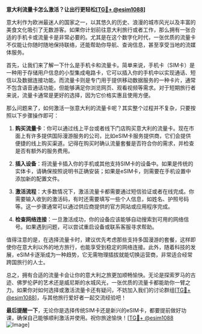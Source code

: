 **意大利流量卡怎么激活？让出行更轻松[[TG💪+ @esim1088](https://t.me/s/esim1088)]**

意大利作为欧洲最迷人的国家之一，以其悠久的历史、浪漫的城市风光以及丰富的美食文化吸引了无数游客。如果你计划前往意大利旅行或者工作，那么拥有一张合适的手机卡或流量卡是非常必要的。尤其是在这个数字化时代，一张优质的流量卡不仅能让你随时随地保持联络，还能帮助你导航、查询信息，甚至享受当地的流媒体服务。

首先，让我们来了解一下什么是手机卡和流量卡。简单来说，手机卡（SIM卡）是一种用于存储用户信息的小型集成电路卡，它可以插入你的手机中以实现通话、短信以及数据连接功能。而流量卡则是专门用于提供移动数据服务的一种卡片，通常不包含语音通话功能，但能够满足你浏览网页、观看视频等需求。对于短期旅行者来说，流量卡通常是更好的选择，因为它价格实惠且使用方便。

那么问题来了，如何激活一张意大利的流量卡呢？其实整个过程并不复杂，只要按照以下步骤操作即可：

1. **购买流量卡**：你可以通过线上平台或者线下门店购买意大利的流量卡。现在市面上有许多提供国际漫游服务的公司，比如eSIM卡服务提供商，它们会提供便捷的线上购买渠道。记得在购买时确认流量套餐是否符合你的需求，并检查是否有额外的服务费用。

2. **插入设备**：将流量卡插入你的手机或其他支持SIM卡的设备中。如果是传统的实体卡，请确保按照说明书正确安装；如果是eSIM卡，则需要在手机设置中添加新的配置文件。

3. **激活流程**：大多数情况下，激活流量卡都需要通过短信验证或者在线完成。你需要输入收到的激活码，有时还需要填写一些个人信息，如姓名、护照号码等。这一步骤通常可以通过供应商提供的官方网站或应用程序完成。

4. **检查网络连接**：一旦激活成功，你的设备应该能够自动搜索到可用的网络信号。如果遇到问题，可以尝试重启设备或联系客服寻求帮助。

值得注意的是，在选择流量卡时，建议优先考虑那些支持多国漫游的套餐，这样即使你在意大利以外的地方旅行，也能享受到稳定的网络连接。此外，随着科技的发展，eSIM卡逐渐成为一种趋势，它无需物理插拔就能切换运营商，非常适合经常跨国旅行的人士。

总之，拥有合适的流量卡会让你的意大利之旅更加顺畅愉快。无论是探索罗马的古迹、佛罗伦萨的艺术还是威尼斯的水城风光，一张优质的流量卡都能助你一臂之力。如果你对如何选择或激活流量卡还有疑问，不妨加入我们的讨论群组[[TG💪+ @esim1088](https://t.me/s/esim1088)]，与其他旅行爱好者一起交流经验吧！

**最后提醒一下**，无论你是选择传统SIM卡还是新兴的eSIM卡，都要提前做好功课，确保自己能够顺利激活并使用。祝你旅途愉快！[[TG💪+ @esim1088](https://t.me/s/esim1088) ![Image](https://i.postimg.cc/4NQfJmqS/Snipaste-2025-05-13-00-14-12.png)]